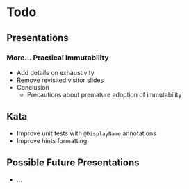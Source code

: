 # Todo

## Presentations

### More... Practical Immutability

* Add details on exhaustivity
* Remove revisited visitor slides
* Conclusion
  - Precautions about premature adoption of immutability

## Kata

* Improve unit tests with `@DisplayName` annotations
* Improve hints formatting
 
## Possible Future Presentations

* ...
